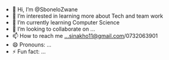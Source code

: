 - 👋 Hi, I’m @SboneloZwane
- 👀 I’m interested in learning more about Tech and team work 
- 🌱 I’m currently learning Computer Science 
- 💞️ I’m looking to collaborate on ...
- 📫 How to reach me ...sinakho11@gmail.com/0732063901
- 😄 Pronouns: ...
- ⚡ Fun fact: ...

<!---
SboneloZwane/SboneloZwane is a ✨ special ✨ repository because its `README.md` (this file) appears on your GitHub profile.
You can click the Preview link to take a look at your changes.
--->
